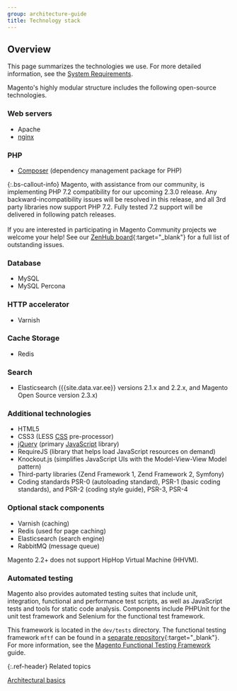 ```yaml
---
group: architecture-guide
title: Technology stack
---
```


## Overview

This page summarizes the technologies we use. For more detailed information, see the [System Requirements]({{page.baseurl}}/install-gde/system-requirements-tech.html).

Magento's highly modular structure includes the following open-source technologies.

### Web servers

*  Apache
*  [nginx](https://glossary.magento.com/nginx)

### PHP

*  [Composer](https://glossary.magento.com/composer) (dependency management package for PHP)

{:.bs-callout-info}
Magento, with assistance from our community, is implementing PHP 7.2 compatibility for our upcoming 2.3.0 release. Any backward-incompatibility issues will be resolved in this release, and all 3rd party libraries now support PHP 7.2. Fully tested 7.2 support will be delivered in following patch releases.
<br/><br/>
If you are interested in participating in Magento Community projects we welcome your help! See our [ZenHub board](https://app.zenhub.com/workspace/o/magento-engcom/php-7.2-support/boards?repos=116423356,116426364,115111902){:target="_blank"} for a full list of outstanding issues.

### Database

*  MySQL
*  MySQL Percona

### HTTP accelerator

*  Varnish

### Cache Storage

*  Redis

### Search

*  Elasticsearch ({{site.data.var.ee}} versions 2.1.x and 2.2.x, and Magento Open Source version 2.3.x)

### Additional technologies

*  HTML5
*  CSS3 (LESS [CSS](https://glossary.magento.com/css) pre-processor)
*  [jQuery](https://glossary.magento.com/jquery) (primary [JavaScript](https://glossary.magento.com/javascript) library)
*  RequireJS (library that helps load JavaScript resources on demand)
*  Knockout.js (simplifies JavaScript UIs with the Model-View-View Model pattern)
*  Third-party libraries (Zend Framework 1, Zend Framework 2, Symfony)
*  Coding standards PSR-0 (autoloading standard), PSR-1 (basic coding standards), and PSR-2 (coding style guide), PSR-3, PSR-4

### Optional stack components

*  Varnish (caching)
*  Redis (used for page caching)
*  Elasticsearch (search engine)
*  RabbitMQ (message queue)

Magento 2.2+ does not support HipHop Virtual Machine (HHVM).

### Automated testing

Magento also provides automated testing suites that include unit, integration, functional and performance test scripts, as well as JavaScript tests and tools for static code analysis. Components include PHPUnit for the unit test framework and Selenium for the functional test framework.

This framework is located in the `dev/tests` directory. The functional testing framework `mftf` can be found in a [separate repository](https://github.com/magento/mftf){:target="_blank"}.
For more information, see the [Magento Functional Testing Framework]({{site.baseurl}}/mftf/docs/introduction.html) guide.

{:.ref-header}
Related topics

[Architectural basics]({{page.baseurl}}/architecture/archi_perspectives/ABasics_intro.html)
